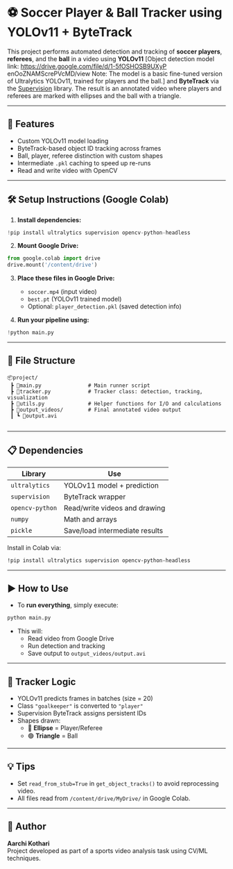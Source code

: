 # ⚽ Soccer Player & Ball Tracker using YOLOv11 + ByteTrack

This project performs automated detection and tracking of **soccer players**, **referees**, and the **ball** in a video using **YOLOv11** [Object detection model link: https://drive.google.com/file/d/1-5fOSHOSB9UXyP enOoZNAMScrePVcMD/view
Note: The model is a basic fine-tuned version of Ultralytics YOLOv11, trained for players and the ball.] and **ByteTrack** via the [Supervision](https://github.com/roboflow/supervision) library. The result is an annotated video where players and referees are marked with ellipses and the ball with a triangle.

---

## 📌 Features

- Custom YOLOv11 model loading
- ByteTrack-based object ID tracking across frames
- Ball, player, referee distinction with custom shapes
- Intermediate `.pkl` caching to speed up re-runs
- Read and write video with OpenCV

---

## 🛠️ Setup Instructions (Google Colab)

1. **Install dependencies:**
```python
!pip install ultralytics supervision opencv-python-headless
```

2. **Mount Google Drive:**
```python
from google.colab import drive
drive.mount('/content/drive')
```

3. **Place these files in Google Drive:**
   - `soccer.mp4` (input video)
   - `best.pt` (YOLOv11 trained model)
   - Optional: `player_detection.pkl` (saved detection info)

4. **Run your pipeline using:**
```python
!python main.py
```

---

## 📂 File Structure

```
📦project/
 ┣ 📄main.py               # Main runner script
 ┣ 📄tracker.py            # Tracker class: detection, tracking, visualization
 ┣ 📄utils.py              # Helper functions for I/O and calculations
 ┣ 📁output_videos/        # Final annotated video output
 ┃ ┗ 📄output.avi
 
```

---

## 📋 Dependencies

| Library        | Use                          |
|----------------|-------------------------------|
| `ultralytics`  | YOLOv11 model + prediction     |
| `supervision`  | ByteTrack wrapper             |
| `opencv-python`| Read/write videos and drawing |
| `numpy`        | Math and arrays               |
| `pickle`       | Save/load intermediate results|

Install in Colab via:
```bash
!pip install ultralytics supervision opencv-python-headless
```

---

## ▶️ How to Use

- To **run everything**, simply execute:
```python
python main.py
```
- This will:
  - Read video from Google Drive
  - Run detection and tracking
  - Save output to `output_videos/output.avi`

---

## 🧠 Tracker Logic

- YOLOv11 predicts frames in batches (size = 20)
- Class `"goalkeeper"` is converted to `"player"`
- Supervision ByteTrack assigns persistent IDs
- Shapes drawn:
  - 🔴 **Ellipse** = Player/Referee
  - 🟢 **Triangle** = Ball

---

## 💡 Tips

- Set `read_from_stub=True` in `get_object_tracks()` to avoid reprocessing video.
- All files read from `/content/drive/MyDrive/` in Google Colab.

---

## 👤 Author

**Aarchi Kothari**  
Project developed as part of a sports video analysis task using CV/ML techniques.
